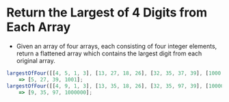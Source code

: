 # Return the Largest of 4 Digits from Each Array

- Given an array of four arrays, each consisting of four integer elements, return a flattened array which contains the largest digit from each original array. 

```javascript
largestOfFour([[4, 5, 1, 3], [13, 27, 18, 26], [32, 35, 37, 39], [1000, 1001, 857, 1]])
    => [5, 27, 39, 1001];
largestOfFour([[4, 9, 1, 3], [13, 35, 18, 26], [32, 35, 97, 39], [1000000, 1001, 857, 1]]) 
    => [9, 35, 97, 1000000];
```